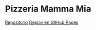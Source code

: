 # Pizzeria Mamma Mia

[Repositorio](https://github.com/rodolazo/react5-pizzeria-mammamia.git)
[Deploy en GitHub Pages](https://rodolazo.github.io/react5-pizzeria-mammamia/)